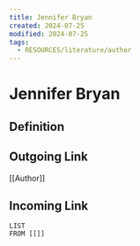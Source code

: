 ```yaml
---
title: Jennifer Bryan
created: 2024-07-25
modified: 2024-07-25
tags:
  - RESOURCES/literature/author
---
```

# Jennifer Bryan
## Definition

## Outgoing Link
[[Author]]
## Incoming Link
```dataview
LIST
FROM [[]]
```
